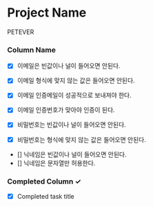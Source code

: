 # Project Name
PETEVER

### Column Name
- [x] 이메일은 빈값이나 널이 들어오면 안된다. 
- [x] 이메일 형식에 맞지 않는 값은 들어오면 안된다.
- [x] 이메일 인증메일이 성공적으로 보내져야 한다.
- [x] 이메일 인증번호가 맞아야 인증이 된다.

- [x] 비밀번호는 빈값이나 널이 들어오면 안된다. 
- [x] 비밀번호는 형식에 맞지 않는 값은 들어오면 안된다.

- [] 닉네임은 빈값이나 널이 들어오면 안된다.
- [] 닉네임은 문자열만 허용한다.

### Completed Column ✓
- [x] Completed task title  